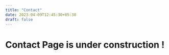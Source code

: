 ```yaml
---
title: "Contact"
date: 2023-04-09T12:45:30+05:30
draft: false
---
```


# Contact Page is under construction !